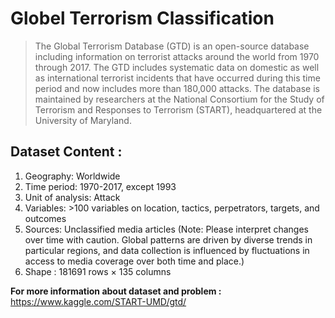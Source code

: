 # Globel Terrorism Classification
> The Global Terrorism Database (GTD) is an open-source database including information on terrorist attacks around the world from 1970 through 2017. The GTD includes systematic data on domestic as well as international terrorist incidents that have occurred during this time period and now includes more than 180,000 attacks. The database is maintained by researchers at the National Consortium for the Study of Terrorism and Responses to Terrorism (START), headquartered at the University of Maryland.

## Dataset Content :
   1.  Geography: Worldwide
   2.  Time period: 1970-2017, except 1993
   3. Unit of analysis: Attack
   4. Variables: >100 variables on location, tactics, perpetrators, targets, and outcomes
   5. Sources: Unclassified media articles (Note: Please interpret changes over time with caution. Global patterns are driven by diverse trends in particular regions, and data collection is influenced by fluctuations in access to media coverage over both time and place.)
   6. Shape : 181691 rows × 135 columns
   
 **For more information about dataset and problem :** https://www.kaggle.com/START-UMD/gtd/
